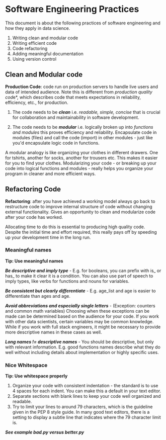 # Software Engineering Practices

This document is about the following practices of software engineering and how they apply in data science.

1. Writing clean and modular code
2. Writing efficient code
3. Code refactoring
4. Adding meaningful documentation
5. Using version control


## Clean and Modular code

**Production Code**: code run on production servers to handle live users and data of intended audience. Note this is different from *production quality cod*e*, which describes code that meets expectations in reliability, efficiency, etc., for production.

1. The code needs to be ***clean*** i.e. *readable, simple, concise* that is crucial for collaboration and maintainability in software development.

2. The code needs to be ***modular*** i.e. logically broken up into *functions and modules* this proves efficiency and reliability.
Encapsulate code in modules (files) and call the code (import) in other modules - just like you'd encapsulate logic code in functions.

A modular analogy is like organizing your clothes in different drawers. One for tshirts, another for socks, another for trousers etc. This makes it easier for you to find your clothes. Modularizing your code - or breaking up your code into logical functions and modules - really helps you organize your program in cleaner and more efficient ways. 


## Refactoring Code

**Refactoring**: after you have achieved a working model always go back to restructure code to improve internal structure of code without changing external functionality. Gives an opportunity to clean and modularize code after your code has worked.

Allocating time to do this is essential to producing high quality code. Despite the initial time and effort required, this really pays off by speeding up your development time in the long run.

### Meaningful names

**Tip: Use meaningful names**

***Be descriptive and imply type*** - E.g. for booleans, you can prefix with is_ or has_ to make it clear it is a condition. You can also use part of speech to imply types, like verbs for functions and nouns for variables.

***Be consistent but clearly differentiate*** - E.g. age_list and age is easier to differentiate than ages and age.

***Avoid abbreviations and especially single letters*** - (Exception: counters and common math variables) Choosing when these exceptions can be made can be determined based on the audience for your code. If you work with other data scientists, certain variables may be common knowledge. While if you work with full stack engineers, it might be necessary to provide more descriptive names in these cases as well.

***Long names != descriptive names*** - You should be descriptive, but only with relevant information. E.g. good functions names describe what they do well without including details about implementation or highly specific uses.


### Nice Whitespace

**Tip: Use whitespace properly**

1. Organize your code with consistent indentation - the standard is to use 4 spaces for each indent. You can make this a default in your text editor.
2. Separate sections with blank lines to keep your code well organized and readable.
3. Try to limit your lines to around 79 characters, which is the guideline given in the PEP 8 style guide. In many good text editors, there is a setting to display a subtle line that indicates where the 79 character limit is.

***See example bad.py versus better.py***

